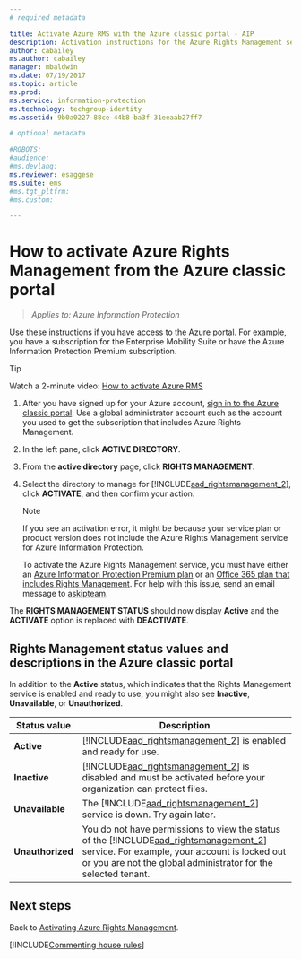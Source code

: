 ```yaml
---
# required metadata

title: Activate Azure RMS with the Azure classic portal - AIP
description: Activation instructions for the Azure Rights Management service when you have access to the Azure portal. For example, you have a subscription for the Enterprise Mobility Suite or have the Azure Information Protection Premium subscription.
author: cabailey
ms.author: cabailey
manager: mbaldwin
ms.date: 07/19/2017
ms.topic: article
ms.prod:
ms.service: information-protection
ms.technology: techgroup-identity
ms.assetid: 9b0a0227-88ce-44b8-ba3f-31eeaab27ff7

# optional metadata

#ROBOTS:
#audience:
#ms.devlang:
ms.reviewer: esaggese
ms.suite: ems
#ms.tgt_pltfrm:
#ms.custom:

---
```


# How to activate Azure Rights Management from the Azure classic portal

>*Applies to: Azure Information Protection*


Use these instructions if you have access to the Azure portal. For example, you have a subscription for the Enterprise Mobility Suite or have the Azure Information Protection Premium subscription.

> [!TIP]
> Watch a 2-minute video: [How to activate Azure RMS](https://channel9.msdn.com/series/pit-stop-enterprise-mobility-suite/activate-azure-rms)

1.  After you have signed up for your Azure account, [sign in to the Azure classic portal](http://go.microsoft.com/fwlink/p/?LinkID=275081). Use a global administrator account such as the account you used to get the subscription that includes Azure Rights Management.

2.  In the left pane, click **ACTIVE DIRECTORY**.

3.  From the **active directory** page, click **RIGHTS MANAGEMENT**.

4.  Select the directory to manage for [!INCLUDE[aad_rightsmanagement_2](../includes/aad_rightsmanagement_2_md.md)], click **ACTIVATE**, and then confirm your action.

    > [!NOTE]
    >If you see an activation error, it might be because your service plan or product version does not include the Azure Rights Management service for Azure Information Protection.
    >
    >To activate the Azure Rights Management service, you must have either an [Azure Information Protection Premium plan](https://www.microsoft.com/cloud-platform/azure-information-protection-pricing) or an [Office 365 plan that includes Rights Management](http://download.microsoft.com/download/E/C/F/ECF42E71-4EC0-48FF-AA00-577AC14D5B5C/Azure_Information_Protection_licensing_datasheet_EN-US.pdf). For help with this issue, send an email message to [askipteam](mailto:askipteam@microsoft.com?subject=I%20cannot%20activate%20RMS).


The **RIGHTS MANAGEMENT STATUS** should now display **Active** and the **ACTIVATE** option is replaced with **DEACTIVATE**.

## Rights Management status values and descriptions in the Azure classic portal
In addition to the **Active** status, which indicates that the Rights Management service is enabled and ready to use, you might also see **Inactive**, **Unavailable**, or **Unauthorized**.

|Status value|Description|
|----------------|---------------|
|**Active**|[!INCLUDE[aad_rightsmanagement_2](../includes/aad_rightsmanagement_2_md.md)] is enabled and ready for use.|
|**Inactive**|[!INCLUDE[aad_rightsmanagement_2](../includes/aad_rightsmanagement_2_md.md)] is disabled and must be activated before your organization can protect files.|
|**Unavailable**|The [!INCLUDE[aad_rightsmanagement_2](../includes/aad_rightsmanagement_2_md.md)] service is down. Try again later.|
|**Unauthorized**|You do not have permissions to view the status of the [!INCLUDE[aad_rightsmanagement_2](../includes/aad_rightsmanagement_2_md.md)] service. For example, your account is locked out or you are not the global administrator for the selected tenant.|

## Next steps
Back to [Activating Azure Rights Management](activate-service.md).

[!INCLUDE[Commenting house rules](../includes/houserules.md)]